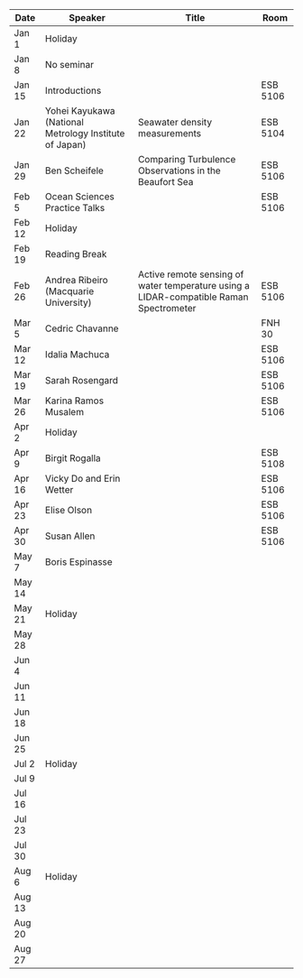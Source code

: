 Date    |   Speaker                                                 |   Title                                                                                   |   Room
--------|-----------------------------------------------------------|-------------------------------------------------------------------------------------------|------------
Jan 1   |   Holiday                                                 |                                                                                           |
Jan 8   |   No seminar                                              |                                                                                           |
Jan 15  |   Introductions                                           |                                                                                           |   ESB 5106
Jan 22  |   Yohei Kayukawa (National Metrology Institute of Japan)  |   Seawater density measurements                                                           |   ESB 5104
Jan 29  |   Ben Scheifele                                           |   Comparing Turbulence Observations in the Beaufort Sea                                   |   ESB 5106
Feb 5   |   Ocean Sciences Practice Talks                           |                                                                                           |   ESB 5106
Feb 12  |   Holiday                                                 |                                                                                           |
Feb 19  |   Reading Break                                           |                                                                                           |
Feb 26  |   Andrea Ribeiro (Macquarie University)                   |   Active remote sensing of water temperature using a LIDAR-compatible Raman Spectrometer  |   ESB 5106
Mar 5   |   Cedric Chavanne                                         |                                                                                           |   FNH 30
Mar 12  |   Idalia Machuca                                          |                                                                                           |   ESB 5106
Mar 19  |   Sarah Rosengard                                         |                                                                                           |   ESB 5106
Mar 26  |   Karina Ramos Musalem                                    |                                                                                           |   ESB 5106
Apr 2   |   Holiday                                                 |                                                                                           |
Apr 9   |   Birgit Rogalla                                          |                                                                                           |   ESB 5108
Apr 16  |   Vicky Do and Erin Wetter                                |                                                                                           |   ESB 5106
Apr 23  |   Elise Olson                                             |                                                                                           |   ESB 5106
Apr 30  |   Susan Allen                                             |                                                                                           |   ESB 5106
May 7   |   Boris Espinasse                                         |                                                                                           |
May 14  |                                                           |                                                                                           |
May 21  |   Holiday                                                 |                                                                                           |
May 28  |                                                           |                                                                                           |
Jun 4   |                                                           |                                                                                           |
Jun 11  |                                                           |                                                                                           |
Jun 18  |                                                           |                                                                                           |
Jun 25  |                                                           |                                                                                           |
Jul 2   |   Holiday                                                 |                                                                                           |
Jul 9   |                                                           |                                                                                           |
Jul 16  |                                                           |                                                                                           |
Jul 23  |                                                           |                                                                                           |
Jul 30  |                                                           |                                                                                           |
Aug 6   |   Holiday                                                 |                                                                                           |
Aug 13  |                                                           |                                                                                           |
Aug 20  |                                                           |                                                                                           |
Aug 27  |                                                           |                                                                                           |
